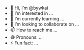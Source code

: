 - 👋 Hi, I’m @bywkai
- 👀 I’m interested in ...
- 🌱 I’m currently learning ...
- 💞️ I’m looking to collaborate on ...
- 📫 How to reach me ...
- 😄 Pronouns: ...
- ⚡ Fun fact: ...

<!---
bywkai/bywkai is a ✨ special ✨ repository because its `README.md` (this file) appears on your GitHub profile.
You can click the Preview link to take a look at your changes.
--->
